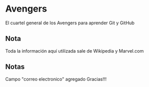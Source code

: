 # Avengers

El cuartel general de los Avengers para aprender Git y GitHub

## Nota
Toda la información aquí utilizada sale de Wikipedia y Marvel.com

## Notas
Campo "correo electronico" agregado Gracias!!!
